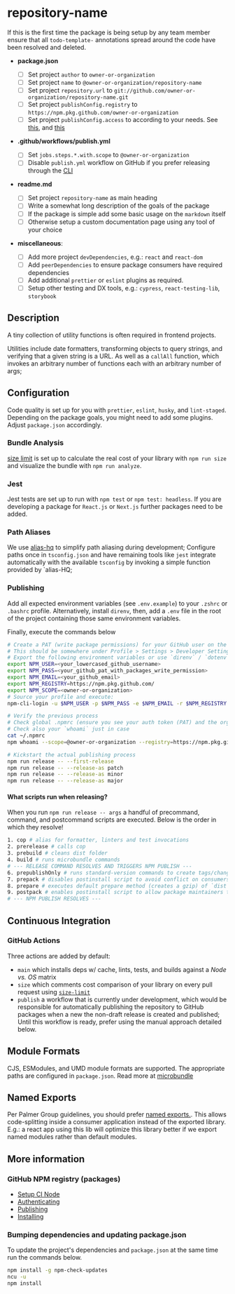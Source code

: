 # repository-name

<!-- TODO: Warning do not proceed without finishing this checklist  -->
<!-- TODO: Read some https://blog.logrocket.com/the-complete-guide-to-publishing-a-react-package-to-npm/ -->
<!-- TODO: Delete checklist when you are done -->

If this is the first time the package is being setup by any team member
ensure that all `todo-template-` annotations spread around the code have been
resolved and deleted.

- **package.json**

  - [ ] Set project `author` to `owner-or-organization`
  - [ ] Set project `name` to `@owner-or-organization/repository-name`
  - [ ] Set project `repository.url` to `git://github.com/owner-or-organization/repository-name.git`
  - [ ] Set project `publishConfig.registry` to `https://npm.pkg.github.com/owner-or-organization`
  - [ ] Set project `publishConfig.access` to according to your needs.
        See [this](https://docs.npmjs.com/cli/v7/configuring-npm/package-json#publishconfig),
        and [this](https://docs.npmjs.com/cli/v8/using-npm/config#access)

- **.github/workflows/publish.yml**

  - [ ] Set `jobs.steps.*.with.scope` to `@owner-or-organization`
  - [ ] Disable `publish.yml` workflow on GitHub if you prefer releasing through the [CLI](#publishing)

- **readme.md**

  - [ ] Set project `repository-name` as main heading
  - [ ] Write a somewhat long description of the goals of the package
  - [ ] If the package is simple add some basic usage on the `markdown` itself
  - [ ] Otherwise setup a custom documentation page using any tool of your choice

- **miscellaneous**:
  - [ ] Add more project `devDependencies`, e.g.: `react` and `react-dom`
  - [ ] Add `peerDependencies` to ensure package consumers have required dependencies
  - [ ] Add additional `prettier` or `eslint` plugins as required.
  - [ ] Setup other testing and DX tools, e.g.: `cypress`, `react-testing-lib`, `storybook`

## Description

A tiny collection of utility functions is often required in frontend projects.

Utilities include date formatters, transforming objects to query strings,
and verifying that a given string is a URL. As well as a `callAll` function, which
invokes an arbitrary number of functions each with an arbitrary number of args;

## Configuration

Code quality is set up for you with `prettier`, `eslint`, `husky`, and
`lint-staged`. Depending on the package goals, you might need to add some
plugins. Adjust `package.json` accordingly.

### Bundle Analysis

[size limit](https://github.com/ai/size-limit) is set up to calculate
the real cost of your library with `npm run size` and visualize the bundle
with `npm run analyze`.

### Jest

Jest tests are set up to run with `npm test` or `npm test: headless`. If you
are developing a package for `React.js` or `Next.js` further packages need to be
added.

### Path Aliases

We use [alias-hq](https://github.com/davestewart/alias-hq) to simplify path
aliasing during development; Configure paths once in `tsconfig.json` and have
remaining tools like `jest` integrate automatically with the available
`tsconfig` by invoking a simple function provided by `alias-HQ;

### Publishing

Add all expected environment variables (see `.env.example`) to your `.zshrc` or
`.bashrc` profile. Alternatively, install `direnv`, then, add a `.env` file
in the root of the project containing those same environment variables.

Finally, execute the commands below

```bash
# Create a PAT (write package permissions) for your GitHub user on the website
# This should be somewhere under Profile > Settings > Developer Settings
# Export the following environment variables or use `direnv` / `dotenv`:
export NPM_USER=<your_lowercased_github_username>
export NPM_PASS=<your_github_pat_with_packages_write_permission>
export NPM_EMAIL=<your_github_email>
export NPM_REGISTRY=https://npm.pkg.github.com/
export NPM_SCOPE=<owner-or-organization>
# Source your profile and execute:
npm-cli-login -u $NPM_USER -p $NPM_PASS -e $NPM_EMAIL -r $NPM_REGISTRY -s $NPM_SCOPE

# Verify the previous process
# Check global .npmrc (ensure you see your auth token (PAT) and the org registry)
# Check also your `whoami` just in case
cat ~/.npmrc
npm whoami --scope=@owner-or-organization --registry=https://npm.pkg.github.com/

# Kickstart the actual publishing process
npm run release -- --first-release
npm run release -- --release-as patch
npm run release -- --release-as minor
npm run release -- --release-as major
```

#### What scripts run when releasing?

When you run `npm run release -- args` a handful of precommand, command, and
postcommand scripts are executed. Below is the order in which they resolve!

```bash
1. cop # alias for formatter, linters and test invocations
2. prerelease # calls cop
3. prebuild # cleans dist folder
4. build # runs microbundle commands
# --- RELEASE COMMAND RESOLVES AND TRIGGERS NPM PUBLISH ---
6. prepublishOnly # runs standard-version commands to create tags/changelog and pushes the created tags to remote
7. prepack # disables postinstall script to avoid conflict on consumers
8. prepare # executes default prepare method (creates a gzip) of `dist` generated by build
9. postpack # enables postinstall script to allow package maintainers to benefit from its properties
# --- NPM PUBLISH RESOLVES ---
```

## Continuous Integration

### GitHub Actions

Three actions are added by default:

- `main` which installs deps w/ cache, lints, tests, and builds against
  a _Node vs. OS_ matrix
- `size` which comments cost comparison of your library on every pull
  request using [`size-limit`](https://github.com/ai/size-limit)
- `publish` a workflow that is currently under development, which would be
  responsible for automatically publishing the repository to GitHub packages
  when a new the non-draft release is created and published; Until this workflow
  is ready, prefer using the manual approach detailed below.

## Module Formats

CJS, ESModules, and UMD module formats are supported. The appropriate paths are
configured in `package.json`. Read more at [microbundle](https://github.com/developit/microbundle)

## Named Exports

Per Palmer Group guidelines, you should prefer [named exports.](https://github.com/palmerhq/typescript#exports).
This allows code-splitting inside a consumer application instead of the exported
library. E.g.: a react app using this lib will optimize this library better if
we export named modules rather than default modules.

## More information

### GitHub NPM registry (packages)

- [Setup CI Node](https://github.com/actions/setup-node#usage)
- [Authenticating](https://docs.github.com/en/packages/working-with-a-github-packages-registry/working-with-the-npm-registry#authenticating-to-github-packages)
- [Publishing](https://docs.github.com/en/packages/working-with-a-github-packages-registry/working-with-the-npm-registry#publishing-a-package)
- [Installing](https://docs.github.com/en/packages/working-with-a-github-packages-registry/working-with-the-npm-registry#installing-a-package)

### Bumping dependencies and updating package.json

To update the project's dependencies and `package.json` at the same time
run the commands below.

```bash
npm install -g npm-check-updates
ncu -u
npm install
```
